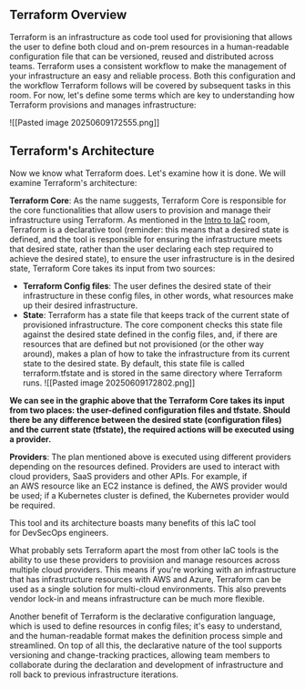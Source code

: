 ## Terraform Overview

Terraform is an infrastructure as code tool used for provisioning that allows the user to define both cloud and on-prem resources in a human-readable configuration file that can be versioned, reused and distributed across teams.
Terraform uses a consistent workflow to make the management of your infrastructure an easy and reliable process.
Both this configuration and the workflow Terraform follows will be covered by subsequent tasks in this room.
For now, let's define some terms which are key to understanding how Terraform provisions and manages infrastructure:

![[Pasted image 20250609172555.png]]

## Terraform's Architecture

Now we know what Terraform does. Let's examine how it is done. We will examine Terraform's architecture: 

**Terraform Core**: As the name suggests, Terraform Core is responsible for the core functionalities that allow users to provision and manage their infrastructure using Terraform.
As mentioned in the [Intro to IaC](https://tryhackme.com/room/introtoiac) room, Terraform is a declarative tool (reminder: this means that a desired state is defined, and the tool is responsible for ensuring the infrastructure meets that desired state, rather than the user declaring each step required to achieve the desired state), to ensure the user infrastructure is in the desired state, Terraform Core takes its input from two sources:

- **Terraform Config files**: The user defines the desired state of their infrastructure in these config files, in other words, what resources make up their desired infrastructure. 
- **State**: Terraform has a state file that keeps track of the current state of provisioned infrastructure. The core component checks this state file against the desired state defined in the config files, and, if there are resources that are defined but not provisioned (or the other way around), makes a plan of how to take the infrastructure from its current state to the desired state. By default, this state file is called terraform.tfstate and is stored in the same directory where Terraform runs.
![[Pasted image 20250609172802.png]]

**We can see in the graphic above that the Terraform Core takes its input from two places: the user-defined configuration files and tfstate. Should there be any difference between the desired state (configuration files) and the current state (tfstate), the required actions will be executed using a provider.**  

**Providers**: The plan mentioned above is executed using different providers depending on the resources defined. Providers are used to interact with cloud providers, SaaS providers and other APIs. For example, if an AWS resource like an EC2 instance is defined, the AWS provider would be used; if a Kubernetes cluster is defined, the Kubernetes provider would be required.

This tool and its architecture boasts many benefits of this IaC tool for DevSecOps engineers.

What probably sets Terraform apart the most from other IaC tools is the ability to use these providers to provision and manage resources across multiple cloud providers.
This means if you're working with an infrastructure that has infrastructure resources with AWS and Azure, Terraform can be used as a single solution for multi-cloud environments.
This also prevents vendor lock-in and means infrastructure can be much more flexible.

Another benefit of Terraform is the declarative configuration language, which is used to define resources in config files; it's easy to understand, and the human-readable format makes the definition process simple and streamlined.
On top of all this, the declarative nature of the tool supports versioning and change-tracking practices, allowing team members to collaborate during the declaration and development of infrastructure and roll back to previous infrastructure iterations.